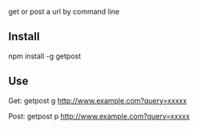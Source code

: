 get or post a url by command line

## Install
npm install -g getpost

## Use
Get: getpost g http://www.example.com?query=xxxxx

Post: getpost p http://www.example.com?query=xxxxx
